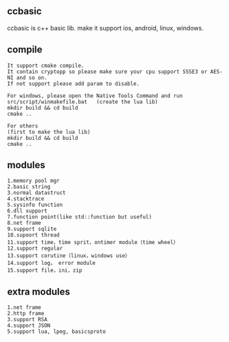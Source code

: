 ## ccbasic
ccbasic is c++ basic lib. make it support ios, android, linux, windows.

## compile
```
It support cmake compile. 
It contain cryptopp so please make sure your cpu support SSSE3 or AES-NI and so on. 
If not support please add param to disable. 

For windows, please open the Native Tools Command and run
src/script/winmakefile.bat   (create the lua lib)
mkdir build && cd build
cmake ..

For others
(first to make the lua lib)
mkdir build && cd build
cmake ..

```
## modules
```
1.memory pool mgr
2.basic string
3.normal datastruct
4.stacktrace
5.sysinfo function
6.dll support
7.function point(like std::function but useful)
8.net frame
9.support sqlite
10.supoort thread
11.support time，time sprit，ontimer module（time wheel）
12.support regular
13.support corutine（linux，windows use）
14.support log， error module
15.support file，ini，zip
```
## extra modules
```
1.net frame
2.http frame
3.support RSA
4.support JSON
5.support lua, lpeg, basicsproto 
```


